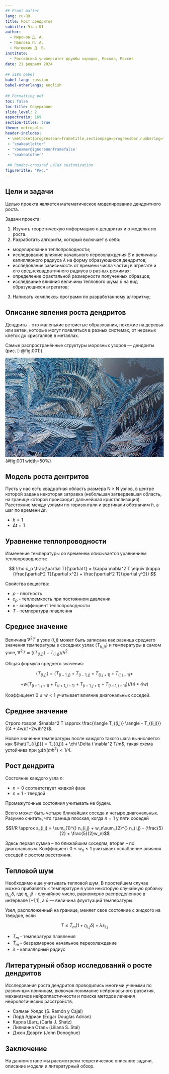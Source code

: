 ```yaml
---
## Front matter
lang: ru-RU
title: Рост дендритов
subtitle: Этап №1
author:
  - Миронов Д. А.
  - Павлова П. А.
  - Матюшкин Д. В.
institute:
  - Российский университет дружбы народов, Москва, Россия
date: 21 февраля 2024

## i18n babel
babel-lang: russian
babel-otherlangs: english

## Formatting pdf
toc: false
toc-title: Содержание
slide_level: 2
aspectratio: 169
section-titles: true
theme: metropolis
header-includes:
 - \metroset{progressbar=frametitle,sectionpage=progressbar,numbering=fraction}
 - '\makeatletter'
 - '\beamer@ignorenonframefalse'
 - '\makeatother'

 ## Pandoc-crossref LaTeX customization
figureTitle: "Рис."
---
```



## Цели и задачи

Целью проекта является математическое моделирование дендритного роста.

Задачи проекта:

1. Изучить теоретическую информацию о дендритах и о моделях их роста.
2. Разработать алгоритм, который включает в себя:
- моделирование теплопроводности;
- исследование влияние начального переохлаждения $S$ и величины капиллярного радиуса $\lambda$ на форму образующихся дендритов;
- исследование зависимость от времени числа частиц в агрегате и его среднеквадратичного радиуса в разных режимах;
- определение фрактальной размерности полученных образцов;
- исследвание влияния величины теплового шума $\delta$ на вид образующихся агрегатов;
3. Написать комплексы программ по разработанному алгоритму;

## Описание явления роста дендритов
Дендриты - это маленькие ветвистые образования, похожие на деревья или ветви, которые могут появляться в разных системах, от нервных клеток до кристаллов в металлах.

Самые распространённые структуры морозных узоров — дендриты (рис. [-@fig:001]).

![Пример дентритов](image/1.jpg){#fig:001 width=50%}

## Модель роста дентритов
Пусть у нас есть квадратная область размера N × N узлов, в центре
которой задана некоторая затравка (небольшая затвердевшая область, на границе которой происходит дальнейшая кристаллизация).  
Расстояние между узлами по горизонтали и вертикали обозначим $h$, а шаг по времени $\Delta t$.

- $h = 1$
- $\Delta t = 1$

## Уравнение теплопроводности
Изменение температуры со временем описывается уравнением теплопроводности:

$$ \rho c_p \frac{\partial T}{\partial t} = \kappa \nabla^2 T \equiv \kappa (\frac{\partial^2 T}{\partial x^2} + \frac{\partial^2 T}{\partial y^2}) $$

Свойства вещества:

- $\rho$ - плотность
- $c_p$ - теплоемкость при постоянном давлении
- $\kappa$ - коэффициент теплопроводности
- $T$ -  температура плавления

## Среднее значение
Величина $\nabla^2 T$ в узле $(i, j)$ может быть
записана как разница среднего значения температуры в соседних узлах
$\langle T_{(i,j)} \rangle$ и температуры в самом узле, $\nabla^2 T \approx (\langle T_{(i,j)} \rangle - T_{(i,j)})/h^2$.

Общая формула среднего значения:

$$ \langle T_{(i,j)} \rangle = (T_{(i+1,j)} + T_{(i-1,j)} + T_{(i,j+1)} + T_{(i,j-1)} + $$

$$ + w(T_{(i+1,j+1)} + T_{(i+1,j-1)} + T_{(i-1,j+1)} + T_{(i-1,j-1)}))/(4+4w) $$

Коэффициент $0 \leq w < 1$ учитывает влияние диагональных соседей.

## Среднее значение

Строго говоря, $\nabla^2 T \approx \frac{\langle T_{(i,j)} \rangle - T_{(i,j)}}{(4 + 4w)(1+2w)h^2}$.

Новое значение температуры после каждого такого шага вычисляется как $\hat{T_{(i,j)}} = T_{(i,j)} + \chi \Delta t \nabla^2 T/m$, такая схема
устойчива при $\chi \Delta t/(mh^2)<1/4$.

## Рост дендрита

Состояние каждого узла $n$:

- $n = 0$ соответствует жидкой фазе
- $n = 1$ - твердой

Промежуточные состояния учитывать не будем.

Всего может быть четыре ближайших соседа и четыре диагональных. Разумно считать, что граница плоская, когда $n = 1$ у пяти соседей

$$1/R \approx s_{i,j} = \sum_{1}^{} n_{i,j} + w_n\sum_{2}^{} n_{i,j} - (\frac{5}{2} + \frac{5}{2}w_n)$$

Здесь первая сумма – по ближайшим соседям, вторая – по диагональным.
Коэффициент $0 \leq w_n ≤ 1$ учитывает ослабление влияния соседей с
ростом расстояния.

## Тепловой шум

Необходимо еще учитывать тепловой шум. В простейшем случае можно прибавлять к температуре в узле некоторую случайную добавку $\eta_{i,j}\delta$, где $\eta_{i,j}\delta$ -  случайное число, равномерно распределенное в интервале [−1,1], а $\delta$ — величина флуктуаций температуры.

Узел, расположенный на границе, меняет свое состояние с жидкого на твердое, если

$$T \leq \widetilde{T}_m(1+\eta_{i,j}\delta) + \lambda s_{i,j}$$

- $T_m$ -  температура плавления
- $\widetilde{T}_m$ - безразмерное начальное переохлаждение
- $\lambda$ - капиллярный радиус

## Литературный обзор исследований о росте дендритов

Исследования роста дендритов проводились многими учеными по различным причинам, включая понимание нейронального развития, механизмов нейропластичности и поиска методов лечения нейрологических расстройств.

- Сэлман Уолдс (S. Ramón y Cajal)
- Лорд Адриан (Edgar Douglas Adrian)
- Карла Шатц (Carla J. Shatz)
- Лилианна Сталь (Liliana S. Stal)
- Джон Доэрти (John Donoghue)

## Заключение

На данном этапе мы рассмотрели теоретическое описание задачи, описание модели и литературный обзор.